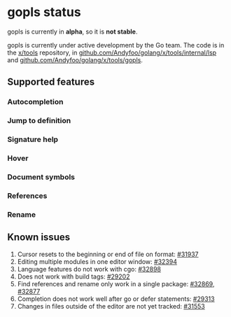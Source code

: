 # gopls status

gopls is currently in **alpha**, so it is **not stable**.

gopls is currently under active development by the Go team. The code is in the [x/tools] repository, in [github.com/Andyfoo/golang/x/tools/internal/lsp] and [github.com/Andyfoo/golang/x/tools/gopls].

## Supported features

<!--- TODO: supported features
details and status for the features
missing features
--->

### Autocompletion
### Jump to definition
### Signature help
### Hover
### Document symbols
### References
### Rename

## Known issues

1. Cursor resets to the beginning or end of file on format: [#31937]
1. Editing multiple modules in one editor window: [#32394]
1. Language features do not work with cgo: [#32898]
1. Does not work with build tags: [#29202]
1. Find references and rename only work in a single package: [#32869], [#32877]
1. Completion does not work well after go or defer statements: [#29313]
1. Changes in files outside of the editor are not yet tracked: [#31553]

[x/tools]: https://github.com/golang/tools
[github.com/Andyfoo/golang/x/tools/gopls]: https://github.com/golang/tools/tree/master/gopls
[github.com/Andyfoo/golang/x/tools/internal/lsp]: https://github.com/golang/tools/tree/master/internal/lsp


[#31937]: https://github.com/golang/go/issues/31937
[#32394]: https://github.com/golang/go/issues/32394
[#32898]: https://github.com/golang/go/issues/32898
[#29202]: https://github.com/golang/go/issues/29202
[#32869]: https://github.com/golang/go/issues/32869
[#32877]: https://github.com/golang/go/issues/32877
[#29313]: https://github.com/golang/go/issues/29313
[#31553]: https://github.com/golang/go/issues/31553


